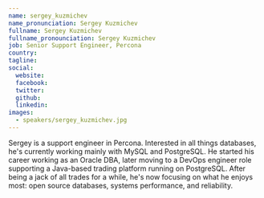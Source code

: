 ```yaml
---
name: sergey_kuzmichev
name_pronunciation: Sergey Kuzmichev
fullname: Sergey Kuzmichev
fullname_pronounciation: Sergey Kuzmichev
job: Senior Support Engineer, Percona
country: 
tagline: 
social:
  website: 
  facebook:
  twitter:
  github: 
  linkedin: 
images:
  - speakers/sergey_kuzmichev.jpg
---
```


Sergey is a support engineer in Percona. Interested in all things databases, he's currently working mainly with MySQL and PostgreSQL. He started his career working as an Oracle DBA, later moving to a DevOps engineer role supporting a Java-based trading platform running on PostgreSQL. After being a jack of all trades for a while, he's now focusing on what he enjoys most: open source databases, systems performance, and reliability.